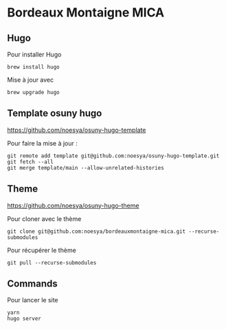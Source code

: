 # Bordeaux Montaigne MICA

## Hugo

Pour installer Hugo
```
brew install hugo
```
Mise à jour avec
```
brew upgrade hugo
```

## Template osuny hugo
https://github.com/noesya/osuny-hugo-template

Pour faire la mise à jour :
```
git remote add template git@github.com:noesya/osuny-hugo-template.git
git fetch --all
git merge template/main --allow-unrelated-histories
```

## Theme
https://github.com/noesya/osuny-hugo-theme

Pour cloner avec le thème
```
git clone git@github.com:noesya/bordeauxmontaigne-mica.git --recurse-submodules
```
Pour récupérer le thème
```
git pull --recurse-submodules
```

## Commands

Pour lancer le site
```
yarn
hugo server
```
